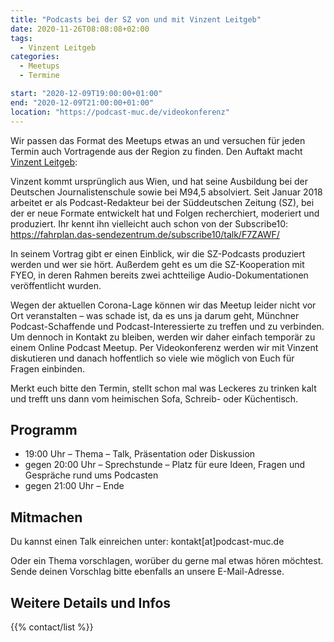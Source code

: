 ```yaml
---
title: "Podcasts bei der SZ von und mit Vinzent Leitgeb"
date: 2020-11-26T08:08:08+02:00
tags:
  - Vinzent Leitgeb
categories:
  - Meetups
  - Termine

start: "2020-12-09T19:00:00+01:00"
end: "2020-12-09T21:00:00+01:00"
location: "https://podcast-muc.de/videokonferenz"
---
```


Wir passen das Format des Meetups etwas an und versuchen für jeden Termin auch Vortragende aus der Region zu finden. Den Auftakt macht [Vinzent Leitgeb](https://twitter.com/VinzentLeitgeb):

Vinzent kommt ursprünglich aus Wien, und hat seine Ausbildung bei der Deutschen Journalistenschule sowie bei M94,5 absolviert.
Seit Januar 2018 arbeitet er als Podcast-Redakteur bei der Süddeutschen Zeitung (SZ), bei der er neue Formate entwickelt hat und Folgen recherchiert, moderiert und produziert.
Ihr kennt ihn vielleicht auch schon von der Subscribe10: https://fahrplan.das-sendezentrum.de/subscribe10/talk/F7ZAWF/

In seinem Vortrag gibt er einen Einblick, wir die SZ-Podcasts produziert werden und wer sie hört. Außerdem geht es um die SZ-Kooperation mit FYEO, in deren Rahmen bereits zwei achtteilige Audio-Dokumentationen veröffentlicht wurden.

Wegen der aktuellen Corona-Lage können wir das Meetup leider nicht vor Ort veranstalten – was schade ist, da es uns ja darum geht, Münchner Podcast-Schaffende und Podcast-Interessierte zu treffen und zu verbinden.
Um dennoch in Kontakt zu bleiben, werden wir daher einfach temporär zu einem Online Podcast Meetup.
Per Videokonferenz werden wir mit Vinzent diskutieren und danach hoffentlich so viele wie möglich von Euch für Fragen einbinden.

Merkt euch bitte den Termin, stellt schon mal was Leckeres zu trinken kalt und trefft uns dann vom heimischen Sofa, Schreib- oder Küchentisch.

## Programm

- 19:00 Uhr – Thema – Talk, Präsentation oder Diskussion
- gegen 20:00 Uhr – Sprechstunde – Platz für eure Ideen, Fragen und Gespräche rund ums Podcasten
- gegen 21:00 Uhr – Ende


## Mitmachen

Du kannst einen Talk einreichen unter: kontakt[at]podcast-muc.de

Oder ein Thema vorschlagen, worüber du gerne mal etwas hören möchtest. Sende deinen Vorschlag bitte ebenfalls an unsere E-Mail-Adresse.


## Weitere Details und Infos

{{% contact/list %}}
